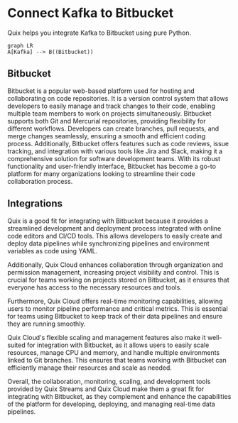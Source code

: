 # Connect Kafka to Bitbucket

Quix helps you integrate Kafka to Bitbucket using pure Python.

```mermaid
graph LR
A[Kafka] --> B((Bitbucket))
```

## Bitbucket

Bitbucket is a popular web-based platform used for hosting and collaborating on code repositories. It is a version control system that allows developers to easily manage and track changes to their code, enabling multiple team members to work on projects simultaneously. Bitbucket supports both Git and Mercurial repositories, providing flexibility for different workflows. Developers can create branches, pull requests, and merge changes seamlessly, ensuring a smooth and efficient coding process. Additionally, Bitbucket offers features such as code reviews, issue tracking, and integration with various tools like Jira and Slack, making it a comprehensive solution for software development teams. With its robust functionality and user-friendly interface, Bitbucket has become a go-to platform for many organizations looking to streamline their code collaboration process.

## Integrations

Quix is a good fit for integrating with Bitbucket because it provides a streamlined development and deployment process integrated with online code editors and CI/CD tools. This allows developers to easily create and deploy data pipelines while synchronizing pipelines and environment variables as code using YAML.

Additionally, Quix Cloud enhances collaboration through organization and permission management, increasing project visibility and control. This is crucial for teams working on projects stored on Bitbucket, as it ensures that everyone has access to the necessary resources and tools.

Furthermore, Quix Cloud offers real-time monitoring capabilities, allowing users to monitor pipeline performance and critical metrics. This is essential for teams using Bitbucket to keep track of their data pipelines and ensure they are running smoothly.

Quix Cloud's flexible scaling and management features also make it well-suited for integration with Bitbucket, as it allows users to easily scale resources, manage CPU and memory, and handle multiple environments linked to Git branches. This ensures that teams working with Bitbucket can efficiently manage their resources and scale as needed.

Overall, the collaboration, monitoring, scaling, and development tools provided by Quix Streams and Quix Cloud make them a great fit for integrating with Bitbucket, as they complement and enhance the capabilities of the platform for developing, deploying, and managing real-time data pipelines.

